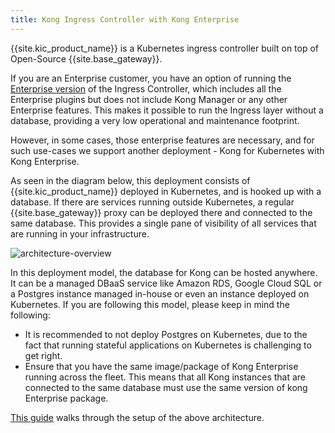 ```yaml
---
title: Kong Ingress Controller with Kong Enterprise
---
```


{{site.kic_product_name}} is a Kubernetes ingress controller built on top
of Open-Source {{site.base_gateway}}.

If you are an Enterprise customer, you have an option of running the
[Enterprise version](/gateway/latest/install-and-run/kubernetes/)
of the Ingress Controller, which includes
all the Enterprise plugins but does not include Kong Manager or any
other Enterprise features. This makes it possible to
run the Ingress layer without a database, providing a very low
operational and maintenance footprint.

However, in some cases, those enterprise features are necessary,
and for such use-cases we support another deployment - Kong for
Kubernetes with Kong Enterprise.

As seen in the diagram below, this deployment consists of
{{site.kic_product_name}} deployed in Kubernetes, and is hooked up with
a database. If there are services running outside Kubernetes,
a regular {{site.base_gateway}} proxy can be deployed there and connected to the
same database. This provides a single pane of visibility of
all services that are running in your infrastructure.

![architecture-overview](/assets/images/docs/kong-ingress-controller/k4k8s-with-kong-enterprise.png "K4K8S with Kong Enterprise")

In this deployment model, the database for Kong can be hosted anywhere.
It can be a managed DBaaS service like Amazon RDS, Google Cloud
SQL or a Postgres instance managed in-house or even an instance
deployed on Kubernetes.
If you are following this model, please keep in mind the following:
- It is recommended to not deploy Postgres on Kubernetes,
  due to the fact that running stateful applications on Kubernetes
  is challenging to get right.
- Ensure that you have the same image/package of Kong Enterprise
  running across the fleet. This means that all Kong instances that are
  connected to the same database must use the
  same version of kong Enterprise package.

[This guide](/kong-ingress-controller/{{page.kong_version}}/deployment/kong-enterprise)
walks through the setup of the above architecture.
